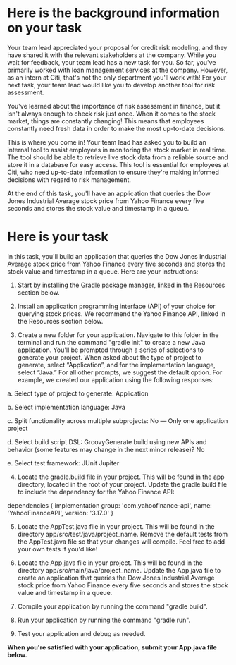 # Here is the background information on your task
Your team lead appreciated your proposal for credit risk modeling, and they have shared it with the relevant stakeholders at the company. While you wait for feedback, your team lead has a new task for you. So far, you've primarily worked with loan management services at the company. However, as an intern at Citi, that's not the only department you'll work with! For your next task, your team lead would like you to develop another tool for risk assessment.

You've learned about the importance of risk assessment in finance, but it isn't always enough to check risk just once. When it comes to the stock market, things are constantly changing! This means that employees constantly need fresh data in order to make the most up-to-date decisions. 

This is where you come in! Your team lead has asked you to build an internal tool to assist employees in monitoring the stock market in real time. The tool should be able to retrieve live stock data from a reliable source and store it in a database for easy access. This tool is essential for employees at Citi, who need up-to-date information to ensure they're making informed decisions with regard to risk management.

At the end of this task, you'll have an application that queries the Dow Jones Industrial Average stock price from Yahoo Finance every five seconds and stores the stock value and timestamp in a queue. 


# Here is your task
In this task, you'll build an application that queries the Dow Jones Industrial Average stock price from Yahoo Finance every five seconds and stores the stock value and timestamp in a queue. Here are your instructions:

1. Start by installing the Gradle package manager, linked in the Resources section below.

2. Install an application programming interface (API) of your choice for querying stock prices. We recommend the Yahoo Finance API, linked in the Resources section below.

3. Create a new folder for your application. Navigate to this folder in the terminal and run the command "gradle init" to create a new Java application. You'll be prompted through a series of selections to generate your project. When asked about the type of project to generate, select “Application”, and for the implementation language, select “Java.” For all other prompts, we suggest the default option. For example, we created our application using the following responses:

  a. Select type of project to generate: Application

  b. Select implementation language: Java

  c. Split functionality across multiple subprojects: No — Only one application project

  d. Select build script DSL: GroovyGenerate build using new APIs and behavior (some features may change in the next minor release)? No

  e. Select test framework: JUnit Jupiter

4. Locate the gradle.build file in your project. This will be found in the app directory, located in the root of your project. Update the gradle.build file to include the dependency for the Yahoo Finance API:

dependencies {
implementation group: 'com.yahoofinance-api', name: 'YahooFinanceAPI', version: '3.17.0'
}

5. Locate the AppTest.java file in your project. This will be found in the directory app/src/test/java/project_name. Remove the default tests from the AppTest.java file so that your changes will compile. Feel free to add your own tests if you'd like!

6. Locate the App.java file in your project. This will be found in the directory app/src/main/java/project_name. Update the App.java file to create an application that queries the Dow Jones Industrial Average stock price from Yahoo Finance every five seconds and stores the stock value and timestamp in a queue.

7. Compile your application by running the command "gradle build".

8. Run your application by running the command "gradle run".

9. Test your application and debug as needed.

**When you're satisfied with your application, submit your App.java file below.**
